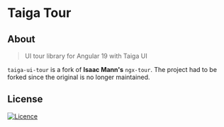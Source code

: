# Taiga Tour

## About

> UI tour library for Angular 19 with Taiga UI

`taiga-ui-tour` is a fork of **Isaac Mann's** `ngx-tour`. The project had to be forked since the original is no longer
maintained.

## License

[![Licence](https://img.shields.io/github/license/Ileriayo/markdown-badges?style=for-the-badge)](./LICENSE)
